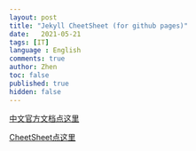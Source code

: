 ```yaml
---
layout: post
title: "Jekyll CheetSheet (for github pages)"
date:   2021-05-21
tags: [IT]
language : English
comments: true
author: Zhen
toc: false
published: true
hidden: false
---
```

[中文官方文档点这里](http://jekyllcn.com/docs/templates/)
<!-- more -->

[CheetSheet点这里](https://gist.github.com/JJediny/a466eed62cee30ad45e2)

<!--stackedit_data:
eyJoaXN0b3J5IjpbMTk0MTY2NjM1OSwtMzE4ODIwOTg5LC0xMz
UzMTg0MzM1LDE1Nzc0MTQ3OTIsLTIwMzcxNjI3MjgsLTIxMzE5
ODAwMTksLTExNzYyMzY1OTYsLTIxMTI4NTc1NjIsMzIyODk1OT
Y5LC03MjA4NjM0NDUsLTk4Mjk2OTcxNywxMTQwMTkwMzk4LC03
MjkzMjgzMTNdfQ==
-->